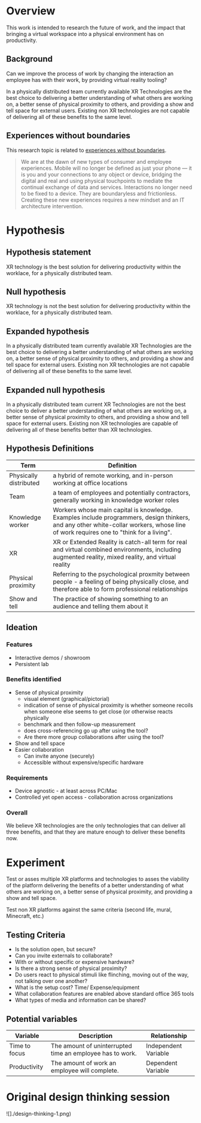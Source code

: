 # Overview

This work is intended to research the future of work, and the impact that bringing a virtual workspace into a physical environment has on productivity.

## Background

Can we improve the process of work by changing the interaction an employee has with their work, by providing virtual reality tooling?

In a physically distributed team currently available XR Technologies are the best choice to delivering a better understanding of what others are working on, a better sense of physical proximity to others, and providing a show and tell space for external users. Existing non XR technologies are not capable of delivering all of these benefits to the same level.

## Experiences without boundaries

This research topic is related to [experiences without boundaries](https://www.avanade.com/en/thinking/research-and-insights/trendlines).

> We are at the dawn of new types of consumer and employee experiences. Mobile will no longer be defined as just your phone — it is you and your connections to any object or device, bridging the digital and real and using physical touchpoints to mediate the continual exchange of data and services. Interactions no longer need to be fixed to a device. They are boundaryless and frictionless. Creating these new experiences requires a new mindset and an IT architecture intervention.

# Hypothesis

## Hypothesis statement

XR technology is the best solution for delivering productivity within the worklace, for a physically distributed team.

## Null hypothesis

XR technology is not the best solution for delivering productivity within the worklace, for a physically distributed team.

## Expanded hypothesis

In a physically distributed team currently available XR Technologies are the best choice to delivering a better understanding of what others are working on, a better sense of physical proximity to others, and providing a show and tell space for external users. Existing non XR technologies are not capable of delivering all of these benefits to the same level.

## Expanded null hypothesis

In a physically distributed team current XR Technologies are not the best choice to deliver a better understanding of what others are working on, a better sense of physical proximity to others, and providing a show and tell space for external users. Existing non XR technologies are capable of delivering all of these benefits better than XR technologies.

## Hypothesis Definitions

| Term                   | Definition                                                                                                                                                                           |
| ---------------------- | ------------------------------------------------------------------------------------------------------------------------------------------------------------------------------------ |
| Physically distributed | a hybrid of remote working, and in-person working at office locations                                                                                                                |
| Team                   | a team of employees and potentially contractors, generally working in knowledge worker roles                                                                                         |
| Knowledge worker       | Workers whose main capital is knowledge. Examples include programmers, design thinkers, and any other white-collar workers, whose line of work requires one to "think for a living". |
| XR                     | XR or Extended Reality is catch-all term for real and virtual combined environments, including augmented reality, mixed reality, and virtual reality                                 |
| Physical proximity     | Referring to the psychological proxmity between people - a feeling of being physically close, and therefore able to form professional relationships                                  |
| Show and tell          | The practice of showing something to an audience and telling them about it                                                                                                           |

## Ideation

### Features

- Interactive demos / showroom
- Persistent lab

### Benefits identified

- Sense of physical proximity
  - visual element (graphical/pictorial)
  - indication of sense of physical proximity is whether someone recoils when someone else seems to get close (or otherwise reacts physically
  - benchmark and then follow-up measurement
  - does cross-referencing go up after using the tool?
  - Are there more group collaborations after using the tool?
- Show and tell space
- Easier collaboration
  - Can invite anyone (securely)
  - Accessible without expensive/specific hardware

### Requirements

- Device agnostic - at least across PC/Mac
- Controlled yet open access - collaboration across organizations

### Overall

We believe XR technologies are the only technologies that can deliver all three benefits, and that they are mature enough to deliver these benefits now.

# Experiment

Test or asses multiple XR platforms and technologies to asses the viability of the platform delivering the benefits of a better understanding of what others are working on, a better sense of physical proximity, and providing a show and tell space.

Test non XR platforms against the same criteria (second life, mural, Minecraft, etc.)

## Testing Criteria

- Is the solution open, but secure?
- Can you invite externals to collaborate?
- With or without specific or expensive hardware?
- Is there a strong sense of physical proximity?
- Do users react to physical stimuli like flinching, moving out of the way, not talking over one another?
- What is the setup cost? Time/ Expense/equipment
- What collaboration features are enabled above standard office 365 tools
- What types of media and information can be shared?

## Potential variables

| Variable      | Description                                               | Relationship         |
| ------------- | --------------------------------------------------------- | -------------------- |
| Time to focus | The amount of uninterrupted time an employee has to work. | Independent Variable |
| Productivity  | The amount of work an employee will complete.             | Dependent Variable   |

# Original design thinking session
![]./design-thinking-1.png)
